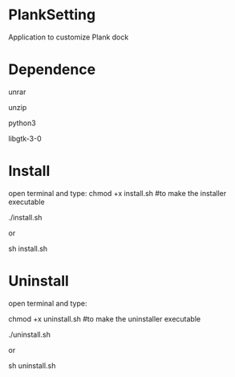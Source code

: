 PlankSetting
============

Application to customize Plank dock

Dependence
==========

unrar

unzip

python3

libgtk-3-0


Install
=======

open terminal and type:
chmod +x install.sh    #to make the installer executable

./install.sh

or

sh install.sh

Uninstall
=========

open terminal and type:

chmod +x uninstall.sh    #to make the uninstaller executable

./uninstall.sh

or

sh uninstall.sh

